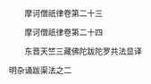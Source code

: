 <!-- { "loadSidebar": true } -->

　　　　摩诃僧祇律卷第二十三



　　　　摩诃僧祇律卷第二十四

　　　　东晋天竺三藏佛陀跋陀罗共法显译

　　明杂诵跋渠法之二

